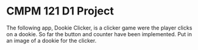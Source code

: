 # CMPM 121 D1 Project

The following app, Dookie Clicker, is a clicker game were the player clicks on a dookie. So far the button and counter have been implemented. Put in an image of a dookie for the clicker.

